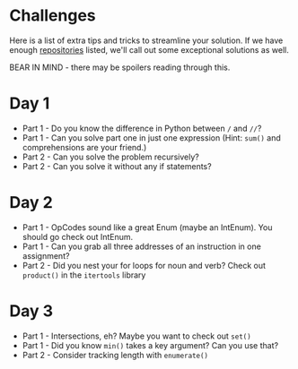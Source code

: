 # Challenges

Here is a list of extra tips and tricks to streamline your solution.  If we have enough [repositories](repositories.md) listed, we'll call out some exceptional solutions as well.

BEAR IN MIND - there may be spoilers reading through this.

# Day 1

* Part 1 - Do you know the difference in Python between `/` and `//`?
* Part 1 - Can you solve part one in just one expression (Hint: `sum()` and comprehensions are your friend.)
* Part 2 - Can you solve the problem recursively?
* Part 2 - Can you solve it without any if statements?

# Day 2 

* Part 1 - OpCodes sound like a great Enum (maybe an IntEnum).  You should go check out IntEnum.
* Part 1 - Can you grab all three addresses of an instruction in one assignment?
* Part 2 - Did you nest your for loops for noun and verb?  Check out `product()` in the `itertools` library

# Day 3

* Part 1 - Intersections, eh?  Maybe you want to check out `set()`
* Part 1 - Did you know `min()` takes a key argument?  Can you use that?
* Part 2 - Consider tracking length with `enumerate()`
